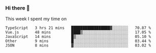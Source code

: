 ### Hi there 👋

<!--
**qiruohan/qiruohan** is a ✨ _special_ ✨ repository because its `README.md` (this file) appears on your GitHub profile.

Here are some ideas to get you started:

- 🔭 I’m currently working on ...
- 🌱 I’m currently learning ...
- 👯 I’m looking to collaborate on ...
- 🤔 I’m looking for help with ...
- 💬 Ask me about ...
- 📫 How to reach me: ...
- 😄 Pronouns: ...
- ⚡ Fun fact: ...
-->

This week I spent my time on 
<!--START_SECTION:waka-->
```text
TypeScript   3 hrs 21 mins   █████████████████▓░░░░░░░   70.87 % 
Vue.js       48 mins         ████▒░░░░░░░░░░░░░░░░░░░░   17.05 % 
JavaScript   14 mins         █▒░░░░░░░░░░░░░░░░░░░░░░░   05.10 % 
Other        9 mins          █░░░░░░░░░░░░░░░░░░░░░░░░   03.44 % 
JSON         8 mins          ▓░░░░░░░░░░░░░░░░░░░░░░░░   03.02 % 
```
<!--END_SECTION:waka-->
